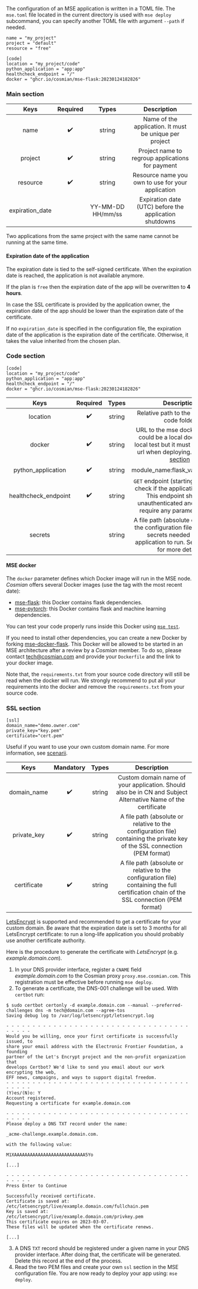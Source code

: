 The configuration of an MSE application is written in a TOML file.
The `mse.toml` file located in the current directory is used with `mse deploy` subcommand, you can specify another TOML file with argument `--path` if needed.

```{.toml}
name = "my_project"
project = "default"
resource = "free"

[code]
location = "my_project/code"
python_application = "app:app"
healthcheck_endpoint = "/"
docker = "ghcr.io/cosmian/mse-flask:20230124182826"
```

### Main section

|      Keys       | Required |       Types       |                      Description                       |
| :-------------: | :------: | :---------------: | :----------------------------------------------------: |
|      name       |    ✔️     |      string       | Name of the application. It must be unique per project |
|     project     |    ✔️     |      string       |    Project name to regroup applications for payment    |
|    resource     |    ✔️     |      string       |   Resource name you own to use for your application    |
| expiration_date |          | YY-MM-DD HH/mm/ss | Expiration date (UTC) before the application shutdowns |


Two applications from the same project with the same name cannot be running at the same time.

#### Expiration date of the application

The expiration date is tied to the self-signed certificate. When the expiration date is reached, the application is not available anymore.

If the plan is `free` then the expiration date of the app will be overwritten to **4 hours**.

In case the SSL certificate is provided by the application owner, the expiration date of the app should be lower than the expiration date of the certificate.

If no `expiration_date` is specified in the configuration file, the expiration date of the application is the expiration date of the certificate.
Otherwise, it takes the value inherited from the chosen plan.

### Code section

```{.toml}
[code]
location = "my_project/code"
python_application = "app:app"
healthcheck_endpoint = "/"
docker = "ghcr.io/cosmian/mse-flask:20230124182826"
```

|         Keys         | Required | Types  |                                                                                Description                                                                                |
| :------------------: | :------: | :----: | :-----------------------------------------------------------------------------------------------------------------------------------------------------------------------: |
|       location       |    ✔️     | string |                                                               Relative path to the application code folder                                                                |
|        docker        |    ✔️     | string | URL to the mse docker to run. It could be a local docker to run local test but it must be a remote url when deploying. See [below section](./configuration.md#mse-docker) |
|  python_application  |    ✔️     | string |                                                                      module_name:flask_variable_name                                                                      |
| healthcheck_endpoint |    ✔️     | string |       `GET` endpoint (starting with a `/`) to check if the application is ready. This endpoint should be unauthenticated and shouldn't require any parameters/data.       |
|       secrets        |          | string |     A file path (absolute or relative to the configuration file) containing secrets needed by your application to run. See [this page](develop.md) for more  details.     |

#### MSE docker

The `docker` parameter defines which Docker image will run in the MSE node. *Cosmian* offers several Docker images (use the tag with the most recent date):

- [mse-flask](https://github.com/Cosmian/mse-docker-flask/pkgs/container/mse-flask): this Docker contains flask dependencies.
- [mse-pytorch](https://github.com/Cosmian/mse-docker-pytorch/pkgs/container/mse-pytorch): this Docker contains flask and machine learning dependencies.

You can test your code properly runs inside this Docker using [`mse test`](subcommand/test.md).

If you need to install other dependencies, you can create a new Docker by forking [mse-docker-flask](https://github.com/Cosmian/mse-docker-flask).
This Docker will be allowed to be started in an MSE architecture after a review by a *Cosmian* member. To do so, please contact tech@cosmian.com and provide your `Dockerfile` and the link to your docker image.

Note that, the `requirements.txt` from your source code directory will still be read when the docker will run. We strongly recommend to put all your requirements into the docker and remove the `requirements.txt` from your source code.


### SSL section

```{.toml}
[ssl]
domain_name="demo.owner.com"
private_key="key.pem"
certificate="cert.pem"
```

Useful if you want to use your own custom domain name.
For more information, see [scenarii](scenarios.md).

|    Keys     | Mandatory | Types  |                                                               Description                                                               |
| :---------: | :-------: | :----: | :-------------------------------------------------------------------------------------------------------------------------------------: |
| domain_name |     ✔️     | string |              Custom domain name of your application. Should also be in CN and Subject Alternative Name of the certificate               |
| private_key |     ✔️     | string |       A file path (absolute or relative to the configuration file) containing the private key of the SSL connection (PEM format)        |
| certificate |     ✔️     | string | A file path (absolute or relative to the configuration file) containing the full certification chain of the SSL connection (PEM format) |

[LetsEncrypt](https://letsencrypt.org/getting-started/) is supported and recommended to get a certificate for your custom domain. 
Be aware that the expiration date is set to 3 months for all LetsEncrypt certificate: to run a long-life application you should probably use another certificate authority.

Here is the procedure to generate the certificate with *LetsEncrypt* (e.g. *example.domain.com*).

1. In your DNS provider interface, register a `CNAME` field *example.domain.com* to the Cosmian proxy `proxy.mse.cosmian.com`. This registration must be effective before running `mse deploy`.
2. To generate a certificate, the DNS-001 challenge will be used. With `certbot` run:
```{.console}
$ sudo certbot certonly -d example.domain.com --manual --preferred-challenges dns -m tech@domain.com --agree-tos
Saving debug log to /var/log/letsencrypt/letsencrypt.log

- - - - - - - - - - - - - - - - - - - - - - - - - - - - - - - - - - - - - - - -
Would you be willing, once your first certificate is successfully issued, to
share your email address with the Electronic Frontier Foundation, a founding
partner of the Let's Encrypt project and the non-profit organization that
develops Certbot? We'd like to send you email about our work encrypting the web,
EFF news, campaigns, and ways to support digital freedom.
- - - - - - - - - - - - - - - - - - - - - - - - - - - - - - - - - - - - - - - -
(Y)es/(N)o: Y
Account registered.
Requesting a certificate for example.domain.com

- - - - - - - - - - - - - - - - - - - - - - - - - - - - - - - - - - - - - - - -
Please deploy a DNS TXT record under the name:

_acme-challenge.example.domain.com.

with the following value:

M1XAAAAAAAAAAAAAAAAAAAAAAAAAAA5Yo

[...]

- - - - - - - - - - - - - - - - - - - - - - - - - - - - - - - - - - - - - - - -
Press Enter to Continue

Successfully received certificate.
Certificate is saved at: /etc/letsencrypt/live/example.domain.com/fullchain.pem
Key is saved at:         /etc/letsencrypt/live/example.domain.com/privkey.pem
This certificate expires on 2023-03-07.
These files will be updated when the certificate renews.

[...]
```

3. A DNS `TXT` record should be registered under a given name in your DNS provider interface. After doing that, the certificate will be generated. Delete this record at the end of the process.
4. Read the two PEM files and create your own `ssl` section in the MSE configuration file. You are now ready to deploy your app using: `mse deploy`.
